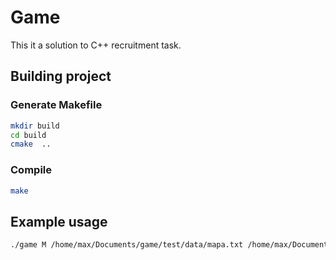 # Game

This it a solution to C++ recruitment task.

## Building project

### Generate Makefile

```bash
mkdir build
cd build
cmake  ..
```

### Compile

```bash
make
```

## Example usage

```bash
./game M /home/max/Documents/game/test/data/mapa.txt /home/max/Documents/game/test/data/status.txt /home/max/Documents/game/test/data/rozkazy.txt 10
```
